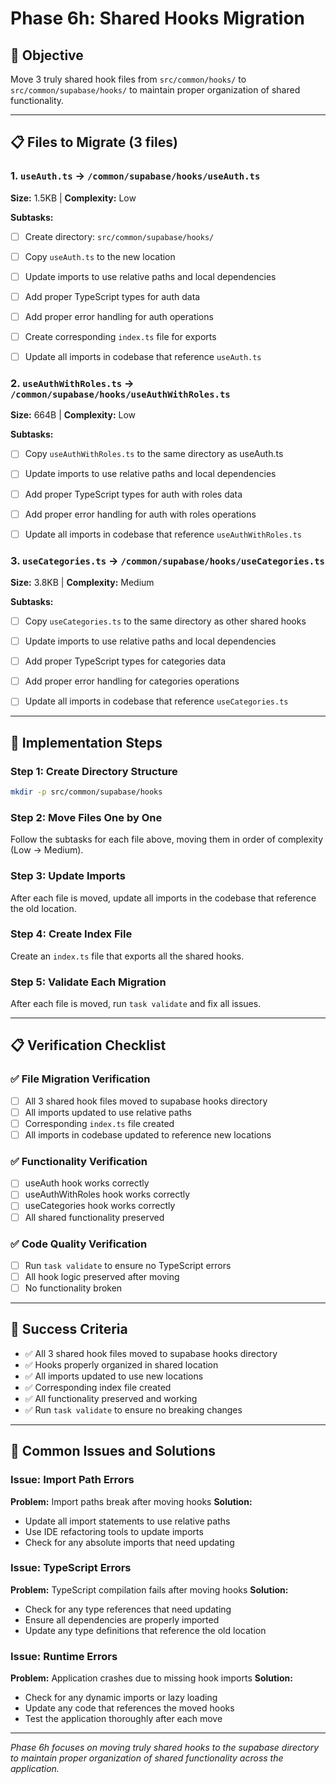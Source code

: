 # Phase 6h: Shared Hooks Migration

## 🎯 Objective
Move 3 truly shared hook files from `src/common/hooks/` to `src/common/supabase/hooks/` to maintain proper organization of shared functionality.

---

## 📋 Files to Migrate (3 files)

### 1. `useAuth.ts` → `/common/supabase/hooks/useAuth.ts`
**Size:** 1.5KB | **Complexity:** Low

**Subtasks:**
- [ ] Create directory: `src/common/supabase/hooks/`
- [ ] Copy `useAuth.ts` to the new location
- [ ] Update imports to use relative paths and local dependencies
- [ ] Add proper TypeScript types for auth data
- [ ] Add proper error handling for auth operations
- [ ] Create corresponding `index.ts` file for exports
- [ ] Update all imports in codebase that reference `useAuth.ts`


### 2. `useAuthWithRoles.ts` → `/common/supabase/hooks/useAuthWithRoles.ts`
**Size:** 664B | **Complexity:** Low

**Subtasks:**
- [ ] Copy `useAuthWithRoles.ts` to the same directory as useAuth.ts
- [ ] Update imports to use relative paths and local dependencies
- [ ] Add proper TypeScript types for auth with roles data
- [ ] Add proper error handling for auth with roles operations
- [ ] Update all imports in codebase that reference `useAuthWithRoles.ts`


### 3. `useCategories.ts` → `/common/supabase/hooks/useCategories.ts`
**Size:** 3.8KB | **Complexity:** Medium

**Subtasks:**
- [ ] Copy `useCategories.ts` to the same directory as other shared hooks
- [ ] Update imports to use relative paths and local dependencies
- [ ] Add proper TypeScript types for categories data
- [ ] Add proper error handling for categories operations
- [ ] Update all imports in codebase that reference `useCategories.ts`


---

## 🚀 Implementation Steps

### Step 1: Create Directory Structure
```bash
mkdir -p src/common/supabase/hooks
```

### Step 2: Move Files One by One
Follow the subtasks for each file above, moving them in order of complexity (Low → Medium).

### Step 3: Update Imports
After each file is moved, update all imports in the codebase that reference the old location.

### Step 4: Create Index File
Create an `index.ts` file that exports all the shared hooks.

### Step 5: Validate Each Migration
After each file is moved, run `task validate` and fix all issues.

---

## 📋 Verification Checklist

### ✅ File Migration Verification
- [ ] All 3 shared hook files moved to supabase hooks directory
- [ ] All imports updated to use relative paths
- [ ] Corresponding `index.ts` file created
- [ ] All imports in codebase updated to reference new locations

### ✅ Functionality Verification
- [ ] useAuth hook works correctly
- [ ] useAuthWithRoles hook works correctly
- [ ] useCategories hook works correctly
- [ ] All shared functionality preserved

### ✅ Code Quality Verification
- [ ] Run `task validate` to ensure no TypeScript errors
- [ ] All hook logic preserved after moving
- [ ] No functionality broken

---

## 🎯 Success Criteria

- ✅ All 3 shared hook files moved to supabase hooks directory
- ✅ Hooks properly organized in shared location
- ✅ All imports updated to use new locations
- ✅ Corresponding index file created
- ✅ All functionality preserved and working
- ✅ Run `task validate` to ensure no breaking changes

---

## 🚨 Common Issues and Solutions

### Issue: Import Path Errors
**Problem:** Import paths break after moving hooks
**Solution:**
- Update all import statements to use relative paths
- Use IDE refactoring tools to update imports
- Check for any absolute imports that need updating

### Issue: TypeScript Errors
**Problem:** TypeScript compilation fails after moving hooks
**Solution:**
- Check for any type references that need updating
- Ensure all dependencies are properly imported
- Update any type definitions that reference the old location

### Issue: Runtime Errors
**Problem:** Application crashes due to missing hook imports
**Solution:**
- Check for any dynamic imports or lazy loading
- Update any code that references the moved hooks
- Test the application thoroughly after each move

---

*Phase 6h focuses on moving truly shared hooks to the supabase directory to maintain proper organization of shared functionality across the application.*
